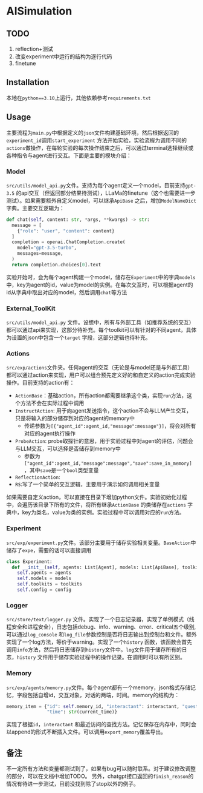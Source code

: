 # AISimulation

## TODO

1. reflection+测试
2. 改变experiment中运行的结构为逐行代码
3. finetune

## Installation

本地在`python==3.10`上运行，其他依赖参考`requirements.txt`

## Usage

主要流程为`main.py`中根据定义的`json`文件构建基础环境，然后根据返回的`experiment_id`调用`start_experiment`
方法开始实验，实验流程为调用不同的`actions`做操作，在每轮实验的每次操作结束之后，可以通过terminal选择继续或各种指令与agent进行交互。下面是主要的模块介绍：

### Model

`src/utils/model_api.py`文件。支持为每个agent定义一个model，目前支持`gpt-3.5`
的api交互（但返回部分结果待测试），LLaMa的finetune（这个也需要进一步测试）。如果需要额外自定义model，可以继承`ApiBase`
之后，增加`ModelNameDict`字典。主要交互逻辑为：

```python
def chat(self, content: str, *args, **kwargs) -> str:
  message = [
    {"role": "user", "content": content}
  ]
  completion = openai.ChatCompletion.create(
    model="gpt-3.5-turbo",
    messages=message,
  )
  return completion.choices[0].text
```

实验开始时，会为每个agent构建一个model，储存在`Experiment`中的字典`models`
中，key为agent的id，value为model的实例。在每次交互时，可以根据agent的id从字典中取出对应的model，然后调用`chat`等方法

### External_ToolKit

`src/utils/model_api.py`
文件。设想中，所有与外部工具（如推荐系统的交互）都可以通过api来实现，这部分待补充。每个toolkit可以有针对的不同agent，具体为设置的json中包含一个`target`
字段，这部分逻辑也待补充。

### Actions

`src/exp/actions`文件夹。任何agent的交互（无论是与model还是与外部工具）都可以通过action来实现，用户可以组合预先定义好的和自定义的action完成实验操作。目前支持的action有：

* `ActionBase`：基础action，所有action都需要继承这个类，实现`run`方法，这个方法不会在实际过程中调用
* `InstructAction`: 用于向agent发送指令，这个action不会与LLM产生交互，只是将输入的部分储存到对应的agent的memory中
  * 传递参数为`[{"agent_id":agent_id,"message":message"}]`，将会对所有对应的agent执行操作
* `ProbeAction`: probe取探针的意思，用于实验过程中对agent的评估，问题会与LLM交互，可以选择是否储存到memory中
  * 参数为`["agent_id":agent_id,"message":message","save":save_in_memory]`，其中`save`是一个`bool`类型变量
* `ReflectionAction`:
* `RS`:写了一个简单的交互逻辑，主要用于演示如何调用相关变量

如果需要自定义action，可以直接在目录下增加python文件。实验初始化过程中，会遍历该目录下所有的文件，将所有继承`ActionBase`
的类储存在`actions`
字典中，key为类名，value为类的实例。实验过程中可以调用对应的`run`方法。

### Experiment

`src/exp/experiment.py`文件。该部分主要用于储存实验相关变量。`BaseAction`中储存了`expe`，需要的话可以直接调用

```python
class Experiment:
  def __init__(self, agents: List[Agent], models: List[ApiBase], toolkits: List[ExternalToolkitApi], config: json):
    self.agents = agents
    self.models = models
    self.toolkits = toolkits
    self.config = config
```

### Logger

`src/store/text/logger.py`
文件。实现了一个日志记录器，实现了单例模式（线程安全和进程安全），日志包括debug、info、warning、error、critical五个级别,可以通过`log_console`
和`log_file`参数控制是否将日志输出到控制台和文件。额外实现了一个log方法，等价于warning。实现了一个`history`
函数，该函数会首先调用`info`方法，然后将日志储存到`history`文件中。`log`文件用于储存所有的日志，`history`
文件用于储存实验过程中的操作记录。在调用时可以有所区别。

### Memory

`src/exp/agents/memory.py`文件。每个agent都有一个memory，json格式存储记忆，字段包括自增id，交互对象，对话的两端，时间。memory的结构为：

```python
memory_item = {"id": self.memory_id, "interactant": interactant, "question": question, "answer": answer,
               "time": str(current_time)}
```

实现了根据`id`，`interactant`
和最近访问的查找方法。记忆保存在内存中，同时会以append的形式不断插入文件。可以调用`export_memory`覆盖导出。

## 备注

不一定所有方法和变量都测试到了，如果有bug可以随时联系。对于建议修改调整的部分，可以在文档中增加TODO。
另外，chatgpt接口返回的`finish_reason`的情况有待进一步测试，目前没找到除了stop以外的例子。


